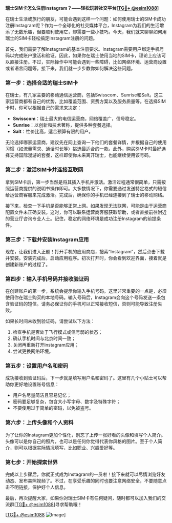 **瑞士SIM卡怎么注册Instagram？——轻松玩转社交平台[[TG💪+ @esim1088](https://t.me/s/esim1088)]**

在瑞士生活或旅行的朋友，可能会遇到这样一个问题：如何使用瑞士的SIM卡成功注册Instagram呢？作为一个全球化的社交媒体平台，Instagram为我们的生活增添了无数乐趣，但要顺利使用它，却需要一些小技巧。今天，我们就来聊聊如何用瑞士的SIM卡轻松搞定Instagram注册的问题。

首先，我们需要了解Instagram的基本注册要求。Instagram需要用户绑定手机号码以完成账户激活和验证。因此，如果你在瑞士使用当地的SIM卡，理论上应该可以直接注册。不过，实际操作中可能会遇到一些障碍，比如网络环境、运营商设置或者语言问题等。接下来，我们就一步步教你如何解决这些问题。

### 第一步：选择合适的瑞士SIM卡

在瑞士，有几家主要的移动通信运营商，包括Swisscom、Sunrise和Salt。这三家运营商都有自己的优势，比如覆盖范围、资费方案以及服务质量等。在选择SIM卡时，你可以根据自己的需求来决定：

- **Swisscom**：瑞士最大的电信运营商，网络覆盖广，信号稳定。
- **Sunrise**：以创新和技术著称，提供多种套餐选择。
- **Salt**：性价比高，适合预算有限的用户。

无论选择哪家运营商，建议先在网上查询一下他们的套餐详情，并根据自己的使用习惯（如流量需求、通话时长等）挑选最适合的一款。此外，购买SIM卡时最好选择支持国际漫游的套餐，这样即使你未来离开瑞士，也能继续使用该号码。

### 第二步：激活SIM卡并连接互联网

拿到SIM卡后，第一步当然是将其插入手机并激活。激活过程通常很简单，只需按照运营商提供的说明书操作即可。大多数情况下，你需要通过发送特定格式的短信给运营商客服来完成激活。完成后，确保你的手机已经连接到了瑞士的移动网络。

接下来，检查一下手机是否能够正常上网。如果发现无法联网，可能是由于运营商配置文件未正确安装。这时，你可以联系运营商客服获取帮助，或者直接前往附近的营业厅咨询专业人士。记住，稳定的网络环境是成功注册Instagram的前提条件。

### 第三步：下载并安装Instagram应用

现在，让我们进入正题！打开手机的应用商店，搜索“Instagram”，然后点击下载并安装。安装完成后，启动应用程序。初次打开时，你会看到欢迎界面，接着就是创建新账户的过程了。

### 第四步：输入手机号码并接收验证码

在创建账户的第一步，系统会提示你输入手机号码。这里非常重要的一点是，必须使用你在瑞士购买的本地号码。输入号码后，Instagram会向这个号码发送一条包含验证码的短信。请务必保证你的手机可以正常接收短信，否则可能导致注册失败。

如果长时间未收到验证码，请尝试以下方法：

1. 检查手机是否处于飞行模式或信号弱的状态；
2. 确认手机时间与北京时间一致；
3. 关闭再重新打开Instagram应用；
4. 尝试更换网络环境。

### 第五步：设置用户名和密码

成功接收到验证码后，下一步就是填写用户名和密码了。这里有几个小贴士可以帮助你更好地设置账号信息：

- 用户名尽量简洁且容易记忆；
- 密码要足够复杂，包含大小写字母、数字及特殊字符；
- 不要使用过于简单的密码，以免被盗号。

### 第六步：上传头像和个人资料

为了让你的Instagram更加个性化，别忘了上传一张好看的头像和填写个人简介。头像可以是你自己的照片，也可以是任何你觉得代表你风格的图片。至于个人简介，则可以根据实际情况填写，比如职业、兴趣爱好等。

### 第七步：开始探索世界

完成以上步骤后，你就正式成为Instagram的一员啦！接下来就可以尽情浏览好友动态、发布美照视频了。不过，在享受乐趣的同时也要注意网络安全，不要随意点击不明链接，保护好个人信息。

最后，再次提醒大家，如果你对瑞士SIM卡有任何疑问，随时都可以加入我们的交流群[[TG💪+ @esim1088](https://t.me/s/esim1088)]寻求帮助哦！

[[TG💪+ @esim1088](https://t.me/s/esim1088) ![Image](https://i.postimg.cc/4NQfJmqS/Snipaste-2025-05-13-00-14-12.png)]